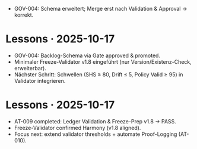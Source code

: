 - GOV-004: Schema erweitert; Merge erst nach Validation & Approval → korrekt.
# Lessons · 2025-10-17
- GOV-004: Backlog-Schema via Gate approved & promoted.
- Minimaler Freeze-Validator v1.8 eingeführt (nur Version/Existenz-Check, erweiterbar).
- Nächster Schritt: Schwellen (SHS ≥ 80, Drift ≤ 5, Policy Valid ≥ 95) in Validator integrieren.
# Lessons · 2025-10-17
- AT-009 completed: Ledger Validation & Freeze-Prep v1.8 → PASS.
- Freeze-Validator confirmed Harmony (v1.8 aligned).
- Focus next: extend validator thresholds + automate Proof-Logging (AT-010).
